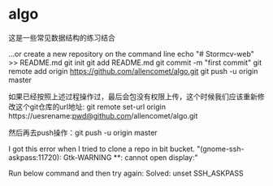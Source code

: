 # algo
这是一些常见数据结构的练习结合
















…or create a new repository on the command line
echo "# Stormcv-web" >> README.md
git init
git add README.md
git commit -m "first commit"
git remote add origin https://github.com/allencomet/algo.git
git push -u origin master

如果已经按照上述过程操作过，最后会包没有权限上传，这个时候我们应该重新修改这个git仓库的url地址:
git remote set-url origin https://uesrename:pwd@github.com/allencomet/algo.git

然后再去push操作：git push -u origin master



I got this error when I tried to clone a repo in bit bucket.
"(gnome-ssh-askpass:11720): Gtk-WARNING **: cannot open display:"

Run below command and then try again:
Solved: unset SSH_ASKPASS

